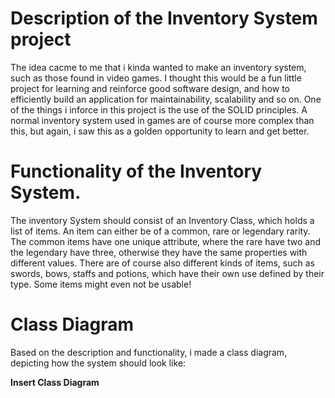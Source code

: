 # Description of the Inventory System project
The idea cacme to me that i kinda wanted to make an inventory system, such as those found in video games. I thought this would be a fun little project for learning and reinforce good software design, and how to efficiently build an application for maintainability, scalability and so on. One of the things i inforce in this project is the use of the SOLID principles. A normal inventory system used in games are of course more complex than this, but again, i saw this as a golden opportunity to learn and get better.

# Functionality of the Inventory System.
The inventory System should consist of an Inventory Class, which holds a list of items. An item can either be  of a common, rare or legendary rarity. The common items have one unique attribute, where the rare have two and the legendary have three, otherwise they have the same properties with different values. There are of course also different kinds of items, such as swords, bows, staffs and potions, which have their own use defined by their type. Some items might even not be usable!

# Class Diagram
Based on the description and functionality, i made a class diagram, depicting how the system should look like:

**Insert Class Diagram**